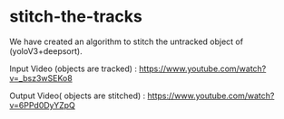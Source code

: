 # stitch-the-tracks

We have created an algorithm to stitch the untracked object of (yoloV3+deepsort). 


Input Video (objects are tracked) : https://www.youtube.com/watch?v=_bsz3wSEKo8

Output Video( objects are stitched) : https://www.youtube.com/watch?v=6PPd0DyYZpQ
